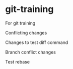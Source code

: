 # git-training
For git training

Conflicting changes

Changes to test diff command

Branch conflict changes

Test rebase
